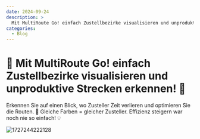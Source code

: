 ```yaml
---
date: 2024-09-24
description: >
  Mit MultiRoute Go! einfach Zustellbezirke visualisieren und unproduktive Strecken erkennen!
categories:
  - Blog
---
```


# 🚀 Mit MultiRoute Go! einfach Zustellbezirke visualisieren und unproduktive Strecken erkennen! 👀
Erkennen Sie auf einen Blick, wo  Zusteller Zeit verlieren und optimieren Sie die Routen.
🔹 Gleiche Farben = gleicher Zusteller.
Effizienz steigern war noch nie so einfach! 💡

![1727244222128](https://github.com/user-attachments/assets/17ce2f7b-4c32-4a7e-b286-b5fb6a1ac7cd)
